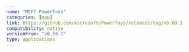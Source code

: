 ```yaml
---
name: "MSFT PowerToys"
categories: [app]
link: https://github.com/microsoft/PowerToys/releases/tag/v0.68.1
compatibility: native
versionFrom: "v0.68.1"
type: applications
---
```


